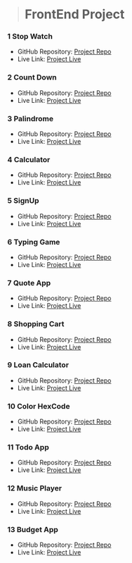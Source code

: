 ># **FrontEnd Project**

### **1 Stop Watch**
- GitHub Repository: [Project Repo](https://github.com/mayankchaudharyy/StopWatch)
- Live Link: [Project Live](https://stop-watch-taupe-two.vercel.app/)

### **2 Count Down**
- GitHub Repository: [Project Repo](https://github.com/mayankchaudharyy/CountDown-Game)
- Live Link: [Project Live](https://count-down-game-seven.vercel.app/)

### **3 Palindrome**
- GitHub Repository: [Project Repo](https://github.com/mayankchaudharyy/Palindrome-check)
- Live Link: [Project Live](https://palindrome-check-alpha.vercel.app/)

### **4 Calculator**
- GitHub Repository: [Project Repo](https://github.com/mayankchaudharyy/Calculator)
- Live Link: [Project Live](https://calculator-two-beta-80.vercel.app/)

### **5 SignUp**
- GitHub Repository: [Project Repo](https://github.com/mayankchaudharyy/SignUp-Form-Validation)
- Live Link: [Project Live](https://sign-up-form-validation.vercel.app/)

### **6 Typing Game**
- GitHub Repository: [Project Repo](https://github.com/mayankchaudharyy/TypingGame)
- Live Link: [Project Live](https://typing-game-ashen-two.vercel.app/)

### **7 Quote App**
- GitHub Repository: [Project Repo](https://github.com/mayankchaudharyy/Quote-App)
- Live Link: [Project Live](https://quote-app-weld.vercel.app/)

### **8 Shopping Cart**
- GitHub Repository: [Project Repo](https://github.com/mayankchaudharyy/ShoppingCart)
- Live Link: [Project Live](https://shopping-cart-alpha-pearl.vercel.app/)

### **9 Loan Calculator**
- GitHub Repository: [Project Repo](https://github.com/mayankchaudharyy/Loan-Calculator)
- Live Link: [Project Live](https://loan-calculator-flame.vercel.app/)

### **10 Color HexCode**
- GitHub Repository: [Project Repo](https://github.com/mayankchaudharyy/UI-Color-Picker-)
- Live Link: [Project Live](https://ui-color-picker-nine.vercel.app/)

### **11 Todo App**
- GitHub Repository: [Project Repo](https://github.com/mayankchaudharyy/todo-javascript)
- Live Link: [Project Live](https://todo-javascript-five.vercel.app/)

### **12 Music Player**
- GitHub Repository: [Project Repo](https://github.com/mayankchaudharyy/Music--Player)
- Live Link: [Project Live](https://music-player-psi-red.vercel.app/)

### **13 Budget App**
- GitHub Repository: [Project Repo](https://github.com/mayankchaudharyy/Budget-App)
- Live Link: [Project Live](https://budget-app-mu-cyan.vercel.app/)